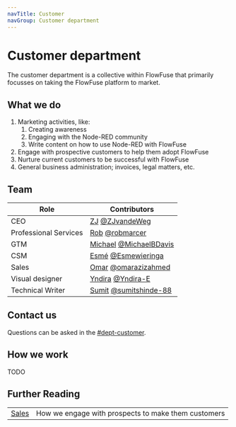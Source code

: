 ```yaml
---
navTitle: Customer
navGroup: Customer department
---
```


# Customer department

The customer department is a collective within FlowFuse that primarily focusses
on taking the FlowFuse platform to market.

## What we do

1. Marketing activities, like:
   1. Creating awareness
   1. Engaging with the Node-RED community
   1. Write content on how to use Node-RED with FlowFuse
1. Engage with prospective customers to help them adopt FlowFuse
1. Nurture current customers to be successful with FlowFuse
1. General business administration; invoices, legal matters, etc.

## Team

| Role | Contributors |
|------|--------------|
| CEO  | [ZJ](https://www.linkedin.com/in/zegerjan/) [@ZJvandeWeg](https://github.com/ZJvandeWeg) |
| Professional Services | [Rob](https://www.linkedin.com/in/rob-marcer-b414b910/) [@robmarcer](https://github.com/robmarcer) |
| GTM | [Michael](https://www.linkedin.com/in/michaelbdavis/) [@MichaelBDavis](https://github.com/MichaelBDavis) |
| CSM | [Esmé](https://nl.linkedin.com/in/esméwieringa) [@Esmewieringa](https://github.com/Esmewieringa) |
| Sales | [Omar](https://ca.linkedin.com/in/omarazizahmed?trk=public_post_feed-actor-name) [@omarazizahmed](https://github.com/omarazizahmed) |
| Visual designer | [Yndira](https://www.linkedin.com/in/yndira-escobar-es/) [@Yndira-E](https://github.com/Yndira-E) |
| Technical Writer | [Sumit](https://in.linkedin.com/in/shindesumit84) [@sumitshinde-88](https://github.com/sumitshinde-84) |

## Contact us

Questions can be asked in the [#dept-customer](https://flowforgeworkspace.slack.com/archives/C05GYH95NJZ).

## How we work

TODO

## Further Reading

| | |
| --- | --- |
| [Sales](/handbook/customer/sales/) | How we engage with prospects to make them customers |

